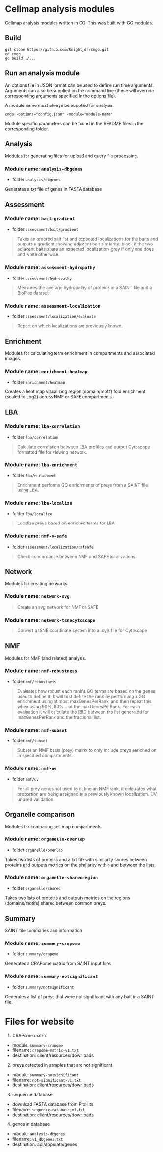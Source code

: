 # Cellmap analysis modules

Cellmap analysis modules written in GO. This was built with GO modules.

## Build

```
git clone https://github.com/knightjdr/cmgo.git
cd cmgo
go build ./...
```

## Run an analysis module

An options file in JSON format can be used to define run time arguments. Arguments can also be supplied on the command line (these will override corresponding arguments specified in the options file).

A module name must always be supplied for analysis.

```
cmgo -options="config.json" -module="module-name"
```

Module specific parameters can be found in the README files in the corresponding folder.

## Analysis

Modules for generating files for upload and query file processing.

### Module name: `analysis-dbgenes`

* folder `analysis/dbgenes`

Generates a txt file of genes in FASTA database

## Assessment

### Module name: `bait-gradient`

* folder `assessment/bait/gradient`

> Takes an ordered bait list and expected localizations for the baits and outputs a gradient showing
> adjacent bait similarity: black if the two adjacent baits share an expected localization, grey
> if only one does and white otherwise.

### Module name: `assessment-hydropathy`

* folder `assessment/hydropathy`

> Measures the average hydropathy of proteins in a SAINT file and a BioPlex dataset

### Module name: `assessment-localization`

* folder `assessment/localization/evaluate`

> Report on which localizations are previously known.

## Enrichment

Modules for calculating term enrichment in compartments and associated images.

### Module name: `enrichment-heatmap`

* folder `enrichment/heatmap`

Creates a heat map visualizing region (domain/motif) fold enrichment (scaled to Log2) across NMF or SAFE compartments.

## LBA

### Module name: `lba-correlation`

* folder `lba/correlation`

> Calculate correlation between LBA profiles and output Cytoscape formatted file for viewing network.

### Module name: `lba-enrichment`

* folder `lba/enrichment`

> Enrichment performs GO enrichments of preys from a SAINT file using LBA.

### Module name: `lba-localize`

* folder `lba/localize`

> Localize preys based on enriched terms for LBA

### Module name: `nmf-v-safe`

* folder `assessment/localization/nmfsafe`

> Check concordance between NMF and SAFE localizations

## Network

Modules for creating networks

### Module name: `network-svg`

> Create an svg network for NMF or SAFE

### Module name: `network-tsnecytoscape`

> Convert a tSNE coordinate system into a .cyjs file for Cytoscape

## NMF

Modules for NMF (and related) analysis.

### Module name: `nmf-robustness`

* folder `nmf/robustness`

> Evaluates how robust each rank's GO terms are based on the genes used
> to define it. It will first define the rank by performing a GO enrichment
> using at most maxGenesPerRank, and then repeat this when using 90%, 80%...
> of the maxGenesPerRank. For each evaluation it will calculate the RBD between
> the list generated for maxGenesPerRank and the fractional list.

### Module name: `nmf-subset`

* folder `nmf/subset`

> Subset an NMF basis (prey) matrix to only include preys enriched on in specified compartments.

### Module name: `nmf-uv`

* folder `nmf/uv`

> For all prey genes not used to define an NMF rank, it calculates what
> proportion are being assigned to a previously known localization. UV:
> unused validation

## Organelle comparison

Modules for comparing cell map compartments.

### Module name: `organelle-overlap`

* folder `organelle/overlap`

Takes two lists of proteins and a txt file with similarity scores between proteins and outputs metrics on the similarity within and between the lists.

### Module name: `organelle-sharedregion`

* folder `organelle/shared`

Takes two lists of proteins and outputs metrics on the regions (domains/motifs) shared between common preys.

## Summary

SAINT file summaries and information

### Module name: `summary-crapome`

* folder `summary/crapome`

Generates a CRAPome matrix from SAINT input files

### Module name: `summary-notsignificant`

* folder `summary/notsignificant`

Generates a list of preys that were not significant with any bait in a SAINT file.

# Files for website

1. CRAPome matrix
  * module: `summary-crapome`
  * filename: `crapome-matrix-v1.txt`
  * destination: client/resources/downloads
2. preys detected in samples that are not significant
  * module: `summary-notsignificant`
  * filename: `not-significant-v1.txt`
  * destination: client/resources/downloads
3. sequence database
  * download FASTA database from ProHits
  * filename: `sequence-database-v1.txt`
  * destination: client/resources/downloads
4. genes in database
  * module: `analysis-dbgenes`
  * filename: `v1_dbgenes.txt`
  * destination: api/app/data/genes
